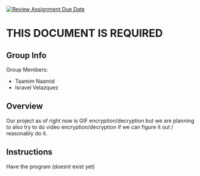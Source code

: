 [![Review Assignment Due Date](https://classroom.github.com/assets/deadline-readme-button-24ddc0f5d75046c5622901739e7c5dd533143b0c8e959d652212380cedb1ea36.svg)](https://classroom.github.com/a/ecp4su41)
# THIS DOCUMENT IS REQUIRED
## Group Info
Group Members:
- Taamim Naamid
- Isravel Velazquez
## Overview
Our project as of right now is GIF encryption/decryption but we are planning to also try to do video encryption/decryption if we can figure it out  / reasonably do it.
## Instructions
Have the program (doesnt exist yet)
